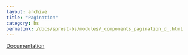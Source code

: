 ```yaml
---
layout: archive
title: "Pagination"
category: bs
permalink: /docs/sprest-bs/modules/_components_pagination_d_.html
---
```

[Documentation](https://getbootstrap.com/docs/4.4/components/pagination)